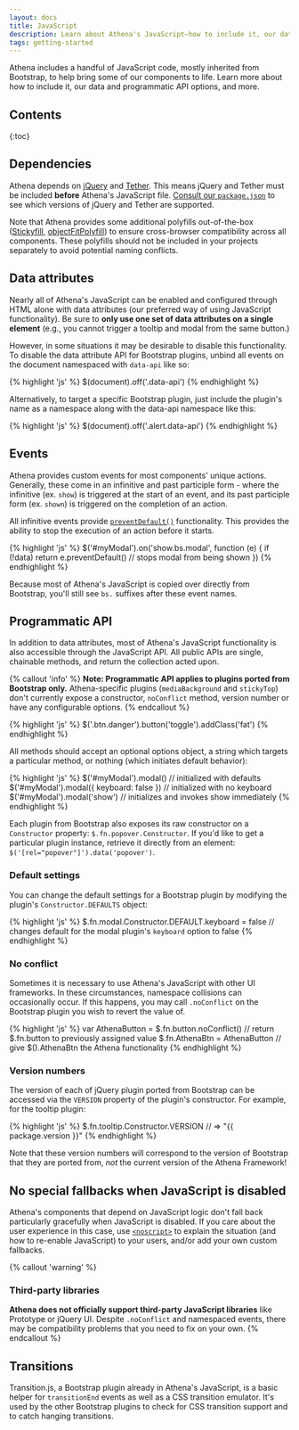 ```yaml
---
layout: docs
title: JavaScript
description: Learn about Athena's JavaScript—how to include it, our data and programmatic API options, and more.
tags: getting-started
---
```


Athena includes a handful of JavaScript code, mostly inherited from Bootstrap, to help bring some of our components to life. Learn more about how to include it, our data and programmatic API options, and more.


## Contents

{:toc}


## Dependencies

Athena depends on [jQuery](https://jquery.com/) and [Tether](http://tether.io/). This means jQuery and Tether must be included **before** Athena's JavaScript file. [Consult our `package.json`](https://github.com/UCF/Athena-Framework/blob/master/package.json) to see which versions of jQuery and Tether are supported.

Note that Athena provides some additional polyfills out-of-the-box ([Stickyfill](https://github.com/wilddeer/stickyfill), [objectFitPolyfill](https://github.com/constancecchen/object-fit-polyfill)) to ensure cross-browser compatibility across all components. These polyfills should not be included in your projects separately to avoid potential naming conflicts.


## Data attributes

Nearly all of Athena's JavaScript can be enabled and configured through HTML alone with data attributes (our preferred way of using JavaScript functionality). Be sure to **only use one set of data attributes on a single element** (e.g., you cannot trigger a tooltip and modal from the same button.)

However, in some situations it may be desirable to disable this functionality. To disable the data attribute API for Bootstrap plugins, unbind all events on the document namespaced with `data-api` like so:

{% highlight 'js' %}
$(document).off('.data-api')
{% endhighlight %}

Alternatively, to target a specific Bootstrap plugin, just include the plugin's name as a namespace along with the data-api namespace like this:

{% highlight 'js' %}
$(document).off('.alert.data-api')
{% endhighlight %}


## Events

Athena provides custom events for most components' unique actions. Generally, these come in an infinitive and past participle form - where the infinitive (ex. `show`) is triggered at the start of an event, and its past participle form (ex. `shown`) is triggered on the completion of an action.

All infinitive events provide [`preventDefault()`](https://developer.mozilla.org/en-US/docs/Web/API/Event/preventDefault) functionality. This provides the ability to stop the execution of an action before it starts.

{% highlight 'js' %}
$('#myModal').on('show.bs.modal', function (e) {
  if (!data) return e.preventDefault() // stops modal from being shown
})
{% endhighlight %}

Because most of Athena's JavaScript is copied over directly from Bootstrap, you'll still see `bs.` suffixes after these event names.


## Programmatic API

In addition to data attributes, most of Athena's JavaScript functionality is also accessible through the JavaScript API. All public APIs are single, chainable methods, and return the collection acted upon.

{% callout 'info' %}
<strong>Note: Programmatic API applies to plugins ported from Bootstrap only.</strong> Athena-specific plugins (`mediaBackground` and `stickyTop`) don't currently expose a constructor, `noConflict` method, version number or have any configurable options.
{% endcallout %}

{% highlight 'js' %}
$('.btn.danger').button('toggle').addClass('fat')
{% endhighlight %}

All methods should accept an optional options object, a string which targets a particular method, or nothing (which initiates default behavior):

{% highlight 'js' %}
$('#myModal').modal()                      // initialized with defaults
$('#myModal').modal({ keyboard: false })   // initialized with no keyboard
$('#myModal').modal('show')                // initializes and invokes show immediately
{% endhighlight %}

Each plugin from Bootstrap also exposes its raw constructor on a `Constructor` property: `$.fn.popover.Constructor`. If you'd like to get a particular plugin instance, retrieve it directly from an element: `$('[rel="popover"]').data('popover')`.

### Default settings
You can change the default settings for a Bootstrap plugin by modifying the plugin's `Constructor.DEFAULTS` object:

{% highlight 'js' %}
$.fn.modal.Constructor.DEFAULT.keyboard = false // changes default for the modal plugin's `keyboard` option to false
{% endhighlight %}

### No conflict

Sometimes it is necessary to use Athena's JavaScript with other UI frameworks. In these circumstances, namespace collisions can occasionally occur. If this happens, you may call `.noConflict` on the Bootstrap plugin you wish to revert the value of.

{% highlight 'js' %}
var AthenaButton = $.fn.button.noConflict() // return $.fn.button to previously assigned value
$.fn.AthenaBtn = AthenaButton            // give $().AthenaBtn the Athena functionality
{% endhighlight %}

### Version numbers

The version of each of jQuery plugin ported from Bootstrap can be accessed via the `VERSION` property of the plugin's constructor. For example, for the tooltip plugin:

{% highlight 'js' %}
$.fn.tooltip.Constructor.VERSION // => "{{ package.version }}"
{% endhighlight %}

Note that these version numbers will correspond to the version of Bootstrap that they are ported from, _not_ the current version of the Athena Framework!


## No special fallbacks when JavaScript is disabled

Athena's components that depend on JavaScript logic don't fall back particularly gracefully when JavaScript is disabled. If you care about the user experience in this case, use [`<noscript>`](https://developer.mozilla.org/en-US/docs/Web/HTML/Element/noscript) to explain the situation (and how to re-enable JavaScript) to your users, and/or add your own custom fallbacks.

{% callout 'warning' %}
### Third-party libraries

**Athena does not officially support third-party JavaScript libraries** like Prototype or jQuery UI. Despite `.noConflict` and namespaced events, there may be compatibility problems that you need to fix on your own.
{% endcallout %}


## Transitions

Transition.js, a Bootstrap plugin already in Athena's JavaScript, is a basic helper for `transitionEnd` events as well as a CSS transition emulator. It's used by the other Bootstrap plugins to check for CSS transition support and to catch hanging transitions.

